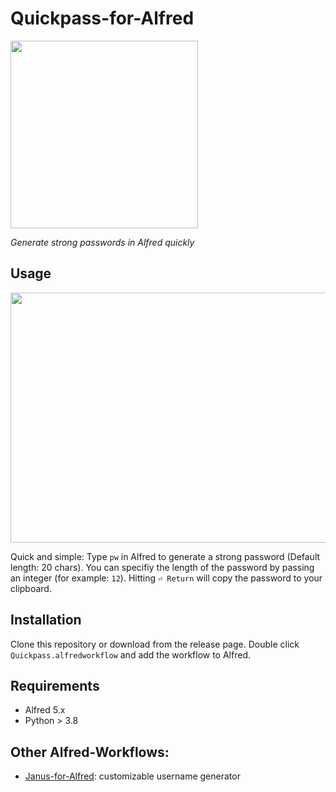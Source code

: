 # Quickpass-for-Alfred

<img src="https://user-images.githubusercontent.com/86777463/182038993-2e1309f2-b193-4e86-bd41-4e24ec74f51b.png" width="300" height="300">

*Generate strong passwords in Alfred quickly*

## Usage
<img src="https://user-images.githubusercontent.com/86777463/182039286-5b1bc09f-6464-48a9-b823-09f08c44c7b9.gif" width="700" height="400">

Quick and simple: Type `pw` in Alfred to generate a strong password (Default length: 20 chars). You can specifiy the length of the password by passing an integer (for example: `12`). Hitting `⏎ Return` will copy the password to your clipboard.

## Installation
Clone this repository or download from the release page. Double click `Quickpass.alfredworkflow` and add the workflow to Alfred. 

## Requirements
- Alfred 5.x
- Python > 3.8

## Other Alfred-Workflows:
- [Janus-for-Alfred](https://github.com/manesspl/janus-for-alfred): customizable username generator

